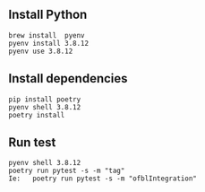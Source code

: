## Install Python
```
brew install  pyenv
pyenv install 3.8.12
pyenv use 3.8.12
```

## Install dependencies
```
pip install poetry
pyenv shell 3.8.12
poetry install
```

## Run test
```
pyenv shell 3.8.12
poetry run pytest -s -m "tag"
Ie:   poetry run pytest -s -m "ofblIntegration"
```